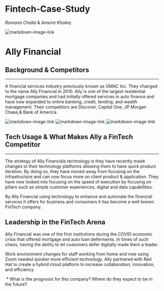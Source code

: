 # Fintech-Case-Study
*Ramana Challa* & *Ameira Khaleq*


![markdown-image-link](Ally_Financial.png)

# Ally Financial    


## Background & Competitors
---

​A financial services industry previously known as GMAC Inc. They changed to the name Ally Financial in 2010. Ally is one of the largest residential mortgage companies and had initially offered services in auto finance and have now expanded to online banking, credit, lending, and wealth management. 
Their competitors are Discover, Capital One, JP Morgan Chase,& Bank of America. 

![markdown-image-link](Discover.png)
![markdown-image-link](JP_Morgan_Chase.png)
![markdown-image-link](Capital_One.png)


## Tech Usage & What Makes Ally a FinTech Competitor
---

The strategy of Ally Financials technology is they have recently made changes to their technology platforms allowing them to have quick product iteration. By doing so, they have moved away from focusing on the infrastructure and can now focus more on client product & application.  They have now looked into focusing on the speed of execution by focusing on pillars such as simple customer experiences, digital and data capabilities. 

By Ally Financial using technology to enhance and automate the financial services it offers for business and consumers it has become a well known FinTech company.


## Leadership in the FinTech Arena

Ally Financial was one of the first institutions during the COVID economic crisis that offered mortgage and auto loan deferments. In times of such chaos, having the ability to let customers defer digitally made them a leader.  

Work environment changes for staff working from home and now using Zoom needed quicker more efficient technology. Ally partnered with Red Hat to create a hybrid cloud platform to increase collaboration, innovation, and efficiency.
​
 
​
    * What is the prognosis for this company? Where do they expect to be in the future?